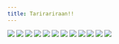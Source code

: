 ```yaml
---
title: Tarirariraan!!
---
```


![](images/ribald-youth/part-34/pg396.jpg)
![](images/ribald-youth/part-34/pg397.jpg)
![](images/ribald-youth/part-34/pg398.jpg)
![](images/ribald-youth/part-34/pg399.jpg)
![](images/ribald-youth/part-34/pg400.jpg)
![](images/ribald-youth/part-34/pg401.jpg)
![](images/ribald-youth/part-34/pg402.jpg)
![](images/ribald-youth/part-34/pg403.jpg)
![](images/ribald-youth/part-34/pg404.jpg)
![](images/ribald-youth/part-34/pg405.jpg)
![](images/ribald-youth/part-34/pg406.jpg)
![](images/ribald-youth/part-34/pg407.jpg)